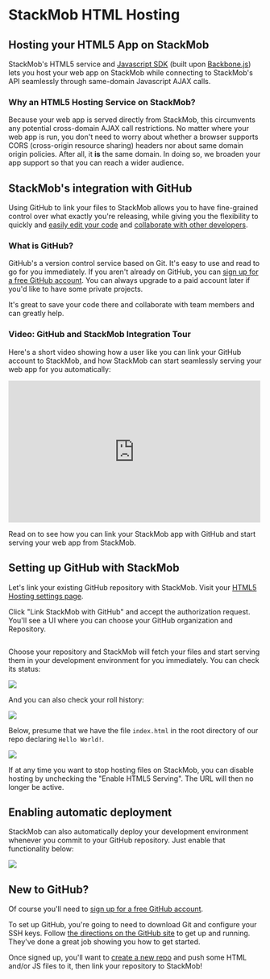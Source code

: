 StackMob HTML Hosting
=====================================

## Hosting your HTML5 App on StackMob

StackMob's HTML5 service and <a href="https://developer.stackmob.com/tutorials/js">Javascript SDK</a> (built upon <a href="http://documentcloud.github.com/backbone/" target="_blank">Backbone.js</a>) lets you host your web app on StackMob while connecting to StackMob's API seamlessly through same-domain Javascript AJAX calls.

### Why an HTML5 Hosting Service on StackMob?

Because your web app is served directly from StackMob, this circumvents any potential cross-domain AJAX call restrictions.  No matter where your web app is run, you don't need to worry about whether a browser supports CORS (cross-origin resource sharing) headers nor about same domain origin policies.  After all, it **is** the same domain.  In doing so, we broaden your app support so that you can reach a wider audience.

## StackMob's integration with GitHub

Using GitHub to link your files to StackMob allows you to have fine-grained control over what exactly you're releasing, while giving you the flexibility to quickly and <a href="https://github.com/features/hosting" target="_blank">easily edit your code</a> and <a href="https://github.com/features/projects" target="_blank">collaborate with other developers</a>.


### What is GitHub?

GitHub's a version control service based on Git. It's easy to use and read to go for you immediately.  If you aren't already on GitHub, you can <a href="https://github.com/signup/free" target="_blank">sign up for a free GitHub account</a>.  You can always upgrade to a paid account later if you'd like to have some private projects.

It's great to save your code there and collaborate with team members and can greatly help.


### Video: GitHub and StackMob Integration Tour

Here's a short video showing how a user like you can link your GitHub account to StackMob, and how StackMob can start seamlessly serving your web app for you automatically:

<p>
<iframe src="http://player.vimeo.com/video/69333500" width="500" height="281" frameborder="0" webkitAllowFullScreen mozallowfullscreen allowFullScreen></iframe>

<!--
<iframe width="560" height="315" src="//www.youtube.com/embed/2KlW_ynQMDQ" frameborder="0" allowfullscreen="allowfullscreen"></iframe>
-->
</p>




Read on to see how you can link your StackMob app with GitHub and start serving your web app from StackMob.

## Setting up GitHub with StackMob

Let's link your existing GitHub repository with StackMob.  Visit your <a href="https://dashboard.stackmob.com/module/html5/settings" target="_blank">HTML5 Hosting settings page</a>.

Click "Link StackMob with GitHub" and accept the authorization request.  You'll see a UI where you can choose your GitHub organization and Repository.

<p class="screenshot"><a href="https://dashboard.stackmob.com/module/html5/settings" target="_blank"><img src="//s3.amazonaws.com/static.stackmob.com/images/modules/html5/modules-html5-linked-account.png" alt=""/></a></p>

Choose your repository and StackMob will fetch your files and start serving them in your development environment for you immediately.  You can check its status:

<p class="screenshot"><a href="https://dashboard.stackmob.com/module/html5/settings" target="_blank"><img src="//s3.amazonaws.com/static.stackmob.com/images/modules/html5/modules-html5-status.png" /></a>
</p>

And you can also check your roll history:

<p class="screenshot"><a href="https://dashboard.stackmob.com/module/html5/deployment_history" target="_blank"><img src="//s3.amazonaws.com/static.stackmob.com/images/modules/html5/modules-html5-roll-history.png" /></a></p>

Below, presume that we have the file `index.html` in the root directory of our repo declaring `Hello World!`.

<p class="screenshot"><img src="//s3.amazonaws.com/static.stackmob.com/images/screenshots/overview/StackMob_HTML_helloworld1.png" /></p>

If at any time you want to stop hosting files on StackMob, you can disable hosting by unchecking the "Enable HTML5 Serving".  The URL will then no longer be active.

## Enabling automatic deployment

StackMob can also automatically deploy your development environment whenever you commit to your GitHub repository.  Just enable that functionality below:

<div class="screenshot"><a href="https://dashboard.stackmob.com/module/html5/settings" target="_blank"><img src="//s3.amazonaws.com/static.stackmob.com/images/modules/html5/modules-html5-service-hook.png" /></a>
</div>

## New to GitHub?

Of course you'll need to <a href="https://github.com/signup/free" target="_blank">sign up for a free GitHub account</a>.

To set up GitHub, you're going to need to download Git and configure your SSH keys. Follow <a href="https://help.github.com/articles/set-up-git" target="_blank">the directions on the GitHub site</a> to get up and running.  They've done a great job showing you how to get started.

Once signed up, you'll want to <a href="https://help.github.com/articles/creating-a-new-repository" target="_blank">create a new repo</a> and push some HTML and/or JS files to it, then link your repository to StackMob!
